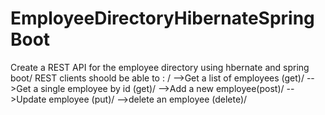 # EmployeeDirectoryHibernateSpringBoot
Create  a REST API for the employee directory using hbernate and spring boot/
REST clients shoold be able to : /
-->Get  a list of employees (get)/
-->Get a single employee by id (get)/
-->Add a new employee(post)/
-->Update employee (put)/
-->delete an employee (delete)/
